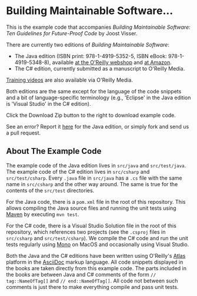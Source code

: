 Building Maintainable Software...
==========

This is the example code that accompanies _Building Maintainable Software: Ten Guidelines for Future-Proof Code_ by Joost Visser.

There are currently two editions of _Building Maintainable Software_:
- The Java edition (ISBN print: 978-1-4919-5352-5, ISBN eBook: 978-1-4919-5348-8), available [at the O'Reilly webshop](http://shop.oreilly.com/product/0636920049159.do) and [at Amazon](http://www.amazon.com/Building-Maintainable-Software-Java-Edition-ebook/dp/B01B6WS86I).
- The C# edition, currently submitted as a manuscript to O'Reilly Media.

[Training videos](http://oreil.ly/1OVw1PM) are also available via O'Reilly Media.

Both editions are the same except for the language of the code snippets and a bit of language-specific terminology (e.g., 'Eclipse' in the Java edition is 'Visual Studio' in the C# edition).

Click the Download Zip button to the right to download example code.

See an error? Report it [here](http://oreilly.com/catalog/errata.csp?isbn=9781491940662) for the Java edition, or simply fork and send us a pull request.

About The Example Code
-----------

The example code of the Java edition lives in `src/java` and `src/test/java`. The example code of the C# edition lives in `src/csharp` and `src/test/csharp`. Every `.java` file in `src/java` has a `.cs` file with the same name in `src/csharp` and the other way around. The same is true for the contents of the `src/test` directories.

For the Java code, there is a `pom.xml` file in the root of this repository. This allows compiling the Java source files and running the unit tests using [Maven](https://maven.apache.org) by executing `mvn test`.

For the C# code, there is a Visual Studio Solution file in the root of this repository, which references two projects (see the `.csproj` files in `src/csharp` and `src/test/csharp`). We compile the C# code and run the unit tests regularly using [Mono](http://www.mono-project.com) on MacOS and occasionally using Visual Studio.

Both the Java and the C# editions have been written using O'Reilly's [Atlas](https://atlas.oreilly.com) platform in the [AsciiDoc](http://asciidoc.org) markup language. All code snippets displayed in the books are taken directly from this example code. The parts included in the books are between Java and C# comments of the form `// tag::NameOfTag[]` and `// end::NameOfTag[]`. All code not between such comments is just there to make everything compile and pass unit tests.
